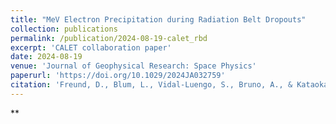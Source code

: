 ```yaml
---
title: "MeV Electron Precipitation during Radiation Belt Dropouts"
collection: publications
permalink: /publication/2024-08-19-calet_rbd
excerpt: 'CALET collaboration paper'
date: 2024-08-19
venue: 'Journal of Geophysical Research: Space Physics'
paperurl: 'https://doi.org/10.1029/2024JA032759'
citation: 'Freund, D., Blum, L., Vidal-Luengo, S., Bruno, A., & Kataoka, R. (2024). &quot;MeV Electron Precipitation during Radiation Belt Dropouts&quot; <i>Journal of Geophysical Research: Space Physics</i>. 129, e2024JA032759.'
---
```


**
